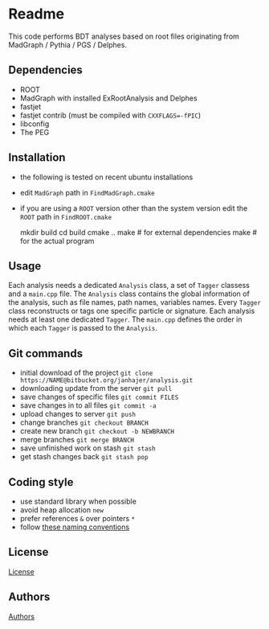 # Readme

This code performs BDT analyses based on root files originating from MadGraph / Pythia / PGS / Delphes.

## Dependencies

* ROOT
* MadGraph with installed ExRootAnalysis and Delphes
* fastjet
* fastjet contrib (must be compiled with `CXXFLAGS=-fPIC`)
* libconfig
* The PEG

## Installation

* the following is tested on recent ubuntu installations
* edit `MadGraph` path in `FindMadGraph.cmake`
* if you are using a `ROOT` version other than the system version edit the `ROOT` path in `FindROOT.cmake`

    mkdir build
    cd build
    cmake ..
    make # for external dependencies
    make # for the actual program

## Usage

Each analysis needs a dedicated `Analysis` class, a set of `Tagger` classess and a `main.cpp` file.
The `Analysis` class contains the global information of the analysis, such as file names, path names, variables names.
Every `Tagger` class reconstructs or tags one specific particle or signature. Each analysis needs at least one dedicated `Tagger`.
The `main.cpp` defines the order in which each `Tagger` is passed to the `Analysis`.

## Git commands

* initial download of the project `git clone https://NAME@bitbucket.org/janhajer/analysis.git`
* downloading update from the server `git pull`
* save changes of specific files `git commit FILES`
* save changes in to all files `git commit -a`
* upload changes to server `git push`
* change branches `git checkout BRANCH`
* create new branch `git checkout -b NEWBRANCH`
* merge branches `git merge BRANCH`
* save unfinished work on stash `git stash`
* get stash changes back `git stash pop`

## Coding style

* use standard library when possible
* avoid heap allocation `new`
* prefer references `&` over pointers `*`
* follow [these naming conventions](https://google-styleguide.googlecode.com/svn/trunk/cppguide.html#Naming)

## License

[License](License.md)

## Authors

[Authors](Authors.md)
